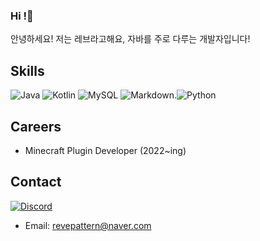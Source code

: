 ### Hi !👋
안녕하세요! 저는 레브라고해요, 자바를 주로 다루는 개발자입니다!

## Skills

![Java](https://img.shields.io/badge/java-%23ED8B00.svg?style=for-the-badge&logo=java&logoColor=white) ![Kotlin](https://img.shields.io/badge/kotlin-%237F52FF.svg?style=for-the-badge&logo=kotlin&logoColor=white)
![MySQL](https://img.shields.io/badge/mysql-%2300f.svg?style=for-the-badge&logo=mysql&logoColor=white)
![Markdown](https://img.shields.io/badge/markdown-%23000000.svg?style=for-the-badge&logo=markdown&logoColor=white).![Python](https://img.shields.io/badge/python-3670A0?style=for-the-badge&logo=python&logoColor=ffdd54)

## Careers
* Minecraft Plugin Developer (2022~ing)

## Contact
[![Discord](https://img.shields.io/badge/Discord-revekr-%235865F2?style=for-the-badge&logo=discord)](https://discordapp.com/users/750394205213425774)
* Email: [revepattern@naver.com](mailto:revepattern@naver.com)
